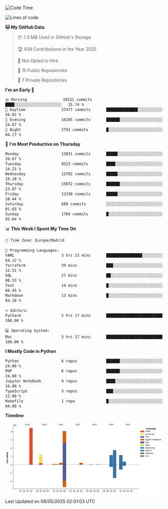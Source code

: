 <!--START_SECTION:waka-->
![Code Time](http://img.shields.io/badge/Code%20Time-799%20hrs%2042%20mins-blue)

![Lines of code](https://img.shields.io/badge/From%20Hello%20World%20I%27ve%20Written-14.8%20million%20lines%20of%20code-blue)

**🐱 My GitHub Data** 

> 📦 1.3 MB Used in GitHub's Storage 
 > 
> 🏆 439 Contributions in the Year 2025
 > 
> 🚫 Not Opted to Hire
 > 
> 📜 15 Public Repositories 
 > 
> 🔑 7 Private Repositories 
 > 
**I'm an Early 🐤** 

```text
🌞 Morning                10531 commits       ████░░░░░░░░░░░░░░░░░░░░░   15.74 % 
🌆 Daytime                37477 commits       ██████████████░░░░░░░░░░░   56.02 % 
🌃 Evening                16105 commits       ██████░░░░░░░░░░░░░░░░░░░   24.07 % 
🌙 Night                  2791 commits        █░░░░░░░░░░░░░░░░░░░░░░░░   04.17 % 
```
📅 **I'm Most Productive on Thursday** 

```text
Monday                   13831 commits       █████░░░░░░░░░░░░░░░░░░░░   20.67 % 
Tuesday                  9523 commits        ████░░░░░░░░░░░░░░░░░░░░░   14.23 % 
Wednesday                12782 commits       █████░░░░░░░░░░░░░░░░░░░░   19.10 % 
Thursday                 15972 commits       ██████░░░░░░░░░░░░░░░░░░░   23.87 % 
Friday                   12338 commits       █████░░░░░░░░░░░░░░░░░░░░   18.44 % 
Saturday                 689 commits         ░░░░░░░░░░░░░░░░░░░░░░░░░   01.03 % 
Sunday                   1769 commits        █░░░░░░░░░░░░░░░░░░░░░░░░   02.64 % 
```


📊 **This Week I Spent My Time On** 

```text
🕑︎ Time Zone: Europe/Madrid

💬 Programming Languages: 
YAML                     3 hrs 23 mins       ████████████████░░░░░░░░░   64.12 % 
Terraform                39 mins             ███░░░░░░░░░░░░░░░░░░░░░░   12.51 % 
SQL                      27 mins             ██░░░░░░░░░░░░░░░░░░░░░░░   08.53 % 
Text                     14 mins             █░░░░░░░░░░░░░░░░░░░░░░░░   04.45 % 
Markdown                 13 mins             █░░░░░░░░░░░░░░░░░░░░░░░░   04.18 % 

🔥 Editors: 
PyCharm                  5 hrs 17 mins       █████████████████████████   100.00 % 

💻 Operating System: 
Mac                      5 hrs 17 mins       █████████████████████████   100.00 % 
```

**I Mostly Code in Python** 

```text
Python                   6 repos             ██████░░░░░░░░░░░░░░░░░░░   24.00 % 
PHP                      6 repos             ██████░░░░░░░░░░░░░░░░░░░   24.00 % 
Jupyter Notebook         4 repos             ████░░░░░░░░░░░░░░░░░░░░░   16.00 % 
TypeScript               3 repos             ███░░░░░░░░░░░░░░░░░░░░░░   12.00 % 
Makefile                 1 repo              █░░░░░░░░░░░░░░░░░░░░░░░░   04.00 % 
```



**Timeline**

![Lines of Code chart](https://raw.githubusercontent.com/danisoronellas/danisoronellas/main/assets/bar_graph.png)


 Last Updated on 06/05/2025 02:01:03 UTC
<!--END_SECTION:waka-->
